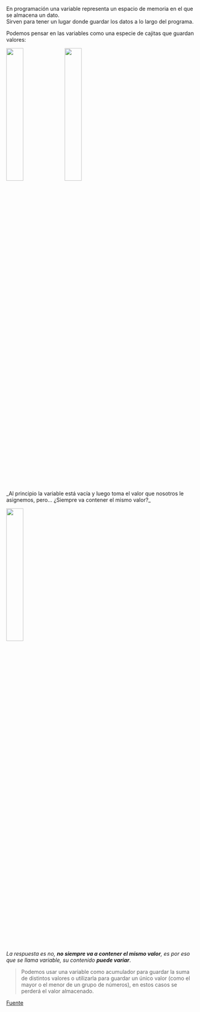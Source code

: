 En programación una variable representa un espacio de memoria en el que se almacena un dato.<br>
Sirven para tener un lugar donde guardar los datos a lo largo del programa.<br>

Podemos pensar en las variables como una especie de cajitas que guardan valores:

<img src="http://diwo.bq.com/wp-content/uploads/2015/02/box_var_2.png" alt="" width="30%" height="auto">
<img src="http://diwo.bq.com/wp-content/uploads/2015/02/box_a_5.png" alt="" width="30%" height="auto"><br>
_Al principio la variable está vacía y luego toma el valor que nosotros le asignemos, pero... ¿Siempre va contener el mismo valor?_<br>

<img src="http://diwo.bq.com/wp-content/uploads/2015/02/box_var_cambio.png" alt="" width="30%" height="auto"><br>
_La respuesta es no, **no siempre va a contener el mismo valor**, es por eso que se llama variable, su contenido **puede variar**_.

>Podemos usar una variable como acumulador para guardar la suma de distintos valores o utilizarla para guardar un único  valor (como el mayor o el menor de un grupo de números), en estos casos se perderá el valor almacenado.


[Fuente](http://diwo.bq.com/en/programming-with-variables-using-bitbloq/)